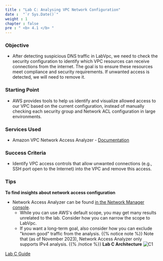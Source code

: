 ```yaml
---
title : "Lab C: Analysing VPC Network Configuration"
date :  "`r Sys.Date()`" 
weight : 1
chapter : false
pre : " <b> 4.1 </b> "
---
```

### Objective
- After detecting suspicious DNS traffic in LabVpc, we need to check the security configuration to identify which VPC resources can receive connections from the internet. The goal is to ensure these resources meet compliance and security requirements. If unwanted access is detected, we will need to remove it.

### Starting Point
- AWS provides tools to help us identify and visualize allowed access to our VPC based on the current configuration, instead of manually checking each security group and Network ACL configuration in large environments.

### Services Used
- Amazon VPC Network Access Analyzer - [Documentation](https://docs.aws.amazon.com/vpc/latest/network-access-analyzer/what-is-network-access-analyzer.html)

### Success Criteria
- Identify VPC access controls that allow unwanted connections (e.g., SSH port open to the Internet) into the VPC and remove this access.

### Tips
**To find insights about network access configuration**
- Network Access Analyzer can be found [in the Network Manager console](https://us-west-2.signin.aws.amazon.com/oauth?client_id=arn%3Aaws%3Asignin%3A%3A%3Aconsole%2Fnetworkmanager&code_challenge=gJlDcvz1ZMOURphAAzCNh3LUQ2lp84w54jZpfTNc1FI&code_challenge_method=SHA-256&response_type=code&redirect_uri=https%3A%2F%2Fus-west-2.console.aws.amazon.com%2Fnetworkmanager%2Fhome%3FhashArgs%3D%2523%252F%26isauthcode%3Dtrue%26oauthStart%3D1726669137896%26state%3DhashArgsFromTB_us-west-2_12ab578f6b8aae3b).
  + While you can use AWS's default scope, you may get many results unrelated to the lab. Consider how you can narrow the scope to LabVpc.
  + If you want a long-term goal, also consider how you can exclude "known good" traffic from the analysis.
{{% notice note %}}
Note that (as of November 2023), Network Access Analyzer only supports IPv4 analysis.
{{% /notice %}}
**Lab C Architecture**
![C1](/images/structure/C1.png)

[Lab C Guide](4.1.1-WC/_index.en.md)